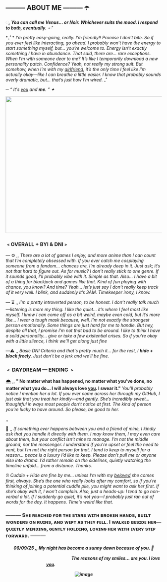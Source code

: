 ## ——— ABOUT ME ——— ☂️

ೃ ___You can call me **Venus**... or **Noir**. Whichever suits the mood. I respond to both, eventually.___ ⋆·˚ 

*₊˚ * _I’m pretty easy-going, really. I’m friendly!! Promise I don’t bite. So if you ever feel like interacting, go ahead. I probably won’t have the energy to start something myself, but… you’re welcome to. Energy isn’t exactly something I have in abundance. That said, there are... rare exceptions. When I’m with someone dear to me? It’s like I temporarily download a new personality patch. Confidence? Yeah, not really my strong suit. But somehow, when I’m with my [girlfriend](https://github.com/CiviIizations), it’s the only time I feel like I’m actually okay—like I can breathe a little easier. I know that probably sounds overly dramatic, but... that’s just how I’m wired._ ₊˚

─ _“ It's [you](https://github.com/CiviIizations) and **me**. ” ✦_

<img src="https://github.com/user-attachments/assets/b63e2dfd-bbaa-4c41-86c7-94b7d2fb8da4" width="550" height="440" />



### ﹤OVERALL + BYI & DNI﹥
— ⚙️ ,, *_There are a lot of games I enjoy, and more anime than I can count that I’m completely obsessed with. If you ever catch me cosplaying someone from a fandom... chances are, I’m already deep in it. Just ask; it’s not that hard to figure out. As for music? I don’t really stick to one genre. If it sounds good, I’ll probably vibe with it. Simple as that. Also... I have a bit of a thing for blackjack and games like that. Kind of fun playing with chance, you know?
And time? Yeah... let’s just say I don’t really keep track of it very well. I blink, and suddenly it’s 3AM. Timekeeper irony, I know._*

— ⌛ ,, *_I’m a pretty introverted person, to be honest. I don’t really talk much—listening is more my thing. I like the quiet... it’s where I feel most like myself. I know I can come off as a bit weird, maybe even cold, but it’s more like... I wear a tough mask because, well, I’m not exactly the strongest person emotionally. Some things are just hard for me to handle. But hey, despite all that, I promise I’m not that bad to be around. I like to think I have a solid personality... give or take a few existential crises. So if you’re okay with a little silence, I think we’ll get along just fine_*

—⚠️ ,, _Basic DNI Criteria and that's pretty much it... for the rest, I **hide + block freely**. Just don't be a jerk and we'll be fine._

### ﹤ DAYDREAM — ENDING ﹥

🌨️ ,, **" No matter what has happened, no matter what you've done, no matter what you do... I will always love [you](https://github.com/CiviIizations). I swear it."** _You’ll probably notice I mention her a lot. If you ever come across her through my GitHub, I just ask that you treat her kindly—and gently. She’s incredibly sweet... thoughtful in ways most people don’t notice at first. The kind of person you’re lucky to have around. So please, be good to her._

,,


🔎 ,, *_If something ever happens between you and a friend of mine, I kindly ask that you handle it directly with them. I may know them, I may even care about them, but your conflict isn’t mine to manage. I’m not the middle ground, nor the messenger. I understand if you're upset or feel the need to vent, but I’m not the right person for that. I tend to keep to myself for a reason... peace is a luxury I’d like to keep. Please don’t pull me or anyone else into drama. I’d rather remain on the sidelines, quietly watching the timeline unfold... from a distance. Thanks._*

⏰ _Cuddle + Hide are fine by me… unless I’m with my [beloved](ttps://github.com/CiviIizations) she comes first, always. She’s the one who really looks after my comfort, so if you're thinking of joining a potential cuddle pile, you might want to ask her first. If she’s okay with it, I won’t complain. Also, just a heads-up: I tend to go non-verbal a lot. If I suddenly go quiet, it’s not you—I probably just ran out of words for the day. It happens. Time's weird like that._
###  ——— Sʜᴇ ʀᴇᴀᴄʜᴇᴅ ғᴏʀ ᴛʜᴇ sᴛᴀʀs ᴡɪᴛʜ ʙʀᴏᴋᴇɴ ʜᴀɴᴅs, ʙᴜɪʟᴛ ᴡᴏɴᴅᴇʀs ᴏɴ ʀᴜɪɴs, ᴀɴᴅ ᴡᴇᴘᴛ ᴀs ᴛʜᴇʏ ғᴇʟʟ. I ᴡᴀʟᴋᴇᴅ ʙᴇsɪᴅᴇ ʜᴇʀ—ϙᴜɪᴇᴛʟʏ ᴍᴇɴᴅɪɴɢ, ɢᴇɴᴛʟʏ ʜᴏʟᴅɪɴɢ, ʟᴏᴠɪɴɢ ʜᴇʀ ᴡɪᴛʜ ᴇᴠᴇʀʏ sᴛᴇᴘ ғᴏʀᴡᴀʀᴅ. ——— 
<h5 align="center">

  06/09/25 ,, My night has become a sunny dawn because of you. 💙
  
  ㅤㅤㅤㅤㅤㅤㅤㅤㅤㅤㅤㅤㅤㅤㅤㅤThe reasons of my smiles... are you. I love [you](https://github.com/CiviIizations). ㅤㅤㅤㅤㅤㅤㅤㅤ
ㅤㅤㅤㅤㅤㅤㅤㅤ

![image](https://github.com/user-attachments/assets/a76719bc-97f7-4e3c-a528-5c38d080ad3a)

